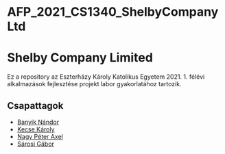 # AFP_2021_CS1340_ShelbyCompanyLtd
# Shelby Company Limited

Ez a repository az Eszterházy Károly Katolikus Egyetem 2021. 1. félévi alkalmazások fejlesztése projekt labor gyakorlatához tartozik.

## Csapattagok

- [Banyik Nándor](https://github.com/Banyik)
- [Kecse Károly](https://github.com/KecseKaroly/)
- [Nagy Péter Axel](https://github.com/Axel0103/)
- [Sárosi Gábor](https://github.com/FeNToNelele/)
